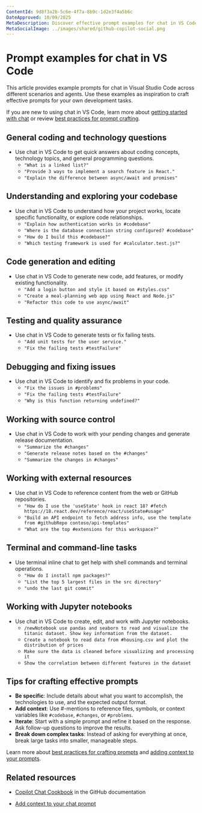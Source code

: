 ```yaml
---
ContentId: 9d8f3a2b-5c6e-4f7a-8b9c-1d2e3f4a5b6c
DateApproved: 10/09/2025
MetaDescription: Discover effective prompt examples for chat in VS Code across different scenarios including code generation, debugging, testing, and working with notebooks.
MetaSocialImage: ../images/shared/github-copilot-social.png
---
```

# Prompt examples for chat in VS Code

This article provides example prompts for chat in Visual Studio Code across different scenarios and agents. Use these examples as inspiration to craft effective prompts for your own development tasks.

If you are new to using chat in VS Code, learn more about [getting started with chat](/docs/copilot/chat/copilot-chat.md) or review [best practices for prompt crafting](/docs/copilot/guides/prompt-engineering-guide.md).

## General coding and technology questions

* Use chat in VS Code to get quick answers about coding concepts, technology topics, and general programming questions.
    * `"What is a linked list?"`
    * `"Provide 3 ways to implement a search feature in React."`
    * `"Explain the difference between async/await and promises"`

## Understanding and exploring your codebase

* Use chat in VS Code to understand how your project works, locate specific functionality, or explore code relationships.
    * `"Explain how authentication works in #codebase"`
    * `"Where is the database connection string configured? #codebase"`
    * `"How do I build this #codebase?"`
    * `"Which testing framework is used for #calculator.test.js?"`

## Code generation and editing

* Use chat in VS Code to generate new code, add features, or modify existing functionality.
    * `"Add a login button and style it based on #styles.css"`
    * `"Create a meal-planning web app using React and Node.js"`
    * `"Refactor this code to use async/await"`

## Testing and quality assurance

* Use chat in VS Code to generate tests or fix failing tests.
    * `"Add unit tests for the user service."`
    * `"Fix the failing tests #testFailure"`

## Debugging and fixing issues

* Use chat in VS Code to identify and fix problems in your code.
    * `"Fix the issues in #problems"`
    * `"Fix the failing tests #testFailure"`
    * `"Why is this function returning undefined?"`

## Working with source control

* Use chat in VS Code to work with your pending changes and generate release documentation.
    * `"Summarize the #changes"`
    * `"Generate release notes based on the #changes"`
    * `"Summarize the changes in #changes"`

## Working with external resources

* Use chat in VS Code to reference content from the web or GitHub repositories.
    * `"How do I use the 'useState' hook in react 18? #fetch https://18.react.dev/reference/react/useState#usage"`
    * `"Build an API endpoint to fetch address info, use the template from #githubRepo contoso/api-templates"`
    * `"What are the top #extensions for this workspace?"`

## Terminal and command-line tasks

* Use terminal inline chat to get help with shell commands and terminal operations.
    * `"How do I install npm packages?"`
    * `"List the top 5 largest files in the src directory"`
    * `"undo the last git commit"`

## Working with Jupyter notebooks

* Use chat in VS Code to create, edit, and work with Jupyter notebooks.
    * `/newNotebook use pandas and seaborn to read and visualize the titanic dataset. Show key information from the dataset.`
    * `Create a notebook to read data from #housing.csv and plot the distribution of prices`
    * `Make sure the data is cleaned before visualizing and processing it`
    * `Show the correlation between different features in the dataset`

## Tips for crafting effective prompts

* **Be specific**: Include details about what you want to accomplish, the technologies to use, and the expected output format.
* **Add context**: Use #-mentions to reference files, symbols, or context variables like `#codebase`, `#changes`, or `#problems`.
* **Iterate**: Start with a simple prompt and refine it based on the response. Ask follow-up questions to improve the results.
* **Break down complex tasks**: Instead of asking for everything at once, break large tasks into smaller, manageable steps.

Learn more about [best practices for crafting prompts](/docs/copilot/guides/prompt-engineering-guide.md) and [adding context to your prompts](/docs/copilot/chat/copilot-chat-context.md).

## Related resources

* [Copilot Chat Cookbook](https://docs.github.com/en/copilot/example-prompts-for-github-copilot-chat) in the GitHub documentation

* [Add context to your chat prompt](/docs/copilot/chat/copilot-chat-context.md)
